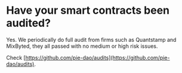 # Have your smart contracts been audited?

Yes. We periodically do full audit from firms such as Quantstamp and MixByted, they all passed with no medium or high risk issues.  
  
Check [https://github.com/pie-dao/audits](https://github.com/pie-dao/audits).

